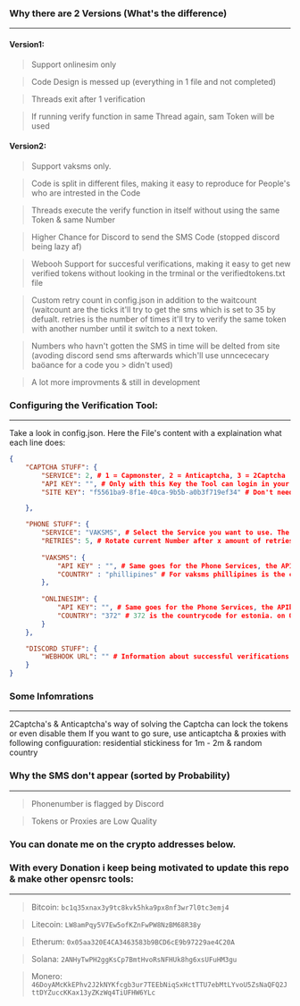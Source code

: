 ### Why there are 2 Versions (What's the difference)
------------------------------------
#### Version1:
> Support onlinesim only

> Code Design is messed up (everything in 1 file and not completed)

> Threads exit after 1 verification

> If running verify function in same Thread again, sam Token will be used

#### Version2:
> Support vaksms only.

> Code is split in different files, making it easy to reproduce for People's who are intrested in the Code

> Threads execute the verify function in itself without using the same Token & same Number

> Higher Chance for Discord to send the SMS Code (stopped discord being lazy af)

> Webooh Support for succesful verifications, making it easy to get new verified tokens without looking in the trminal or the verifiedtokens.txt file

> Custom retry count in config.json in addition to the waitcount (waitcount are the ticks it'll try to get the sms which is set to 35 by defualt. retries is the number of times it'll try to verify the same token with another number until it switch to a next token.

> Numbers who havn't gotten the SMS in time will be delted from site (avoding discord send sms afterwards which'll use unncececary baöance for a code you > didn't used)

> A lot more improvments & still in development

### Configuring the Verification Tool:
------------------------------------
Take a look in config.json. Here the File's content with a explaination what each line does:

```json
{
    "CAPTCHA STUFF": {
        "SERVICE": 2, # 1 = Capmonster, 2 = Anticaptcha, 3 = 2Captcha | Capmonster & 2Captcha are flagged and can get the Tokens locked or disabled
        "API KEY": "", # Only with this Key the Tool can login in your Account and perform the required actions to solve the captcha
        "SITE KEY": "f5561ba9-8f1e-40ca-9b5b-a0b3f719ef34" # Don't need to be changed and is use to identify the captcha's on discord's site. The Sitekey might change at one point but it did not change for at least a month now.

    },

    "PHONE STUFF": {
        "SERVICE": "VAKSMS", # Select the Service you want to use. The best & cheapest configurations are set by default.
        "RETRIES": 5, # Rotate current Number after x amount of retries set here with the same token (helpful if discord don't send the sms because of a flagged phonenumber)
		
        "VAKSMS": {
            "API KEY" : "", # Same goes for the Phone Services, the APIkey is used to login into the account, order numbers, get sms, delete numbers etc.
            "COUNTRY" : "phillipines" # For vaksms phillipines is the cheapest country you can choose. a phillipines cost 1 rub which is equal to $0.017
        },
    
        "ONLINESIM": {
            "API KEY": "", # Same goes for the Phone Services, the APIkey is used to login into the account, order numbers, get sms, delete numbers etc.
            "COUNTRY": "372" # 372 is the countrycode for estonia. on Onlinesim a Estonia number cost $0.05
        }
    },

    "DISCORD STUFF": {
        "WEBHOOK URL": "" # Information about successful verifications can be posted to a Webhook. If you don't want to use this feature, don't enter any url
    }
}
```

### Some Infomrations
----------------------------------------------------
2Captcha's & Anticaptcha's way of solving the Captcha can lock the tokens or even disable them
If you want to go sure, use anticaptcha & proxies with following configuuration: residential stickiness for  1m - 2m & random country


### Why the SMS don't appear (sorted by Probability)
----------------------------------------------------
> Phonenumber is flagged by Discord

> Tokens or Proxies are Low Quality



### You can donate me on the crypto addresses below. 
### With every Donation i keep being motivated to update this repo & make other opensrc tools:
----------------------------------------------------
> Bitcoin: `bc1q35xnax3y9tc8kvk5hka9px8nf3wr7l0tc3emj4`

> Litecoin: `LW8amPqy5V7Ew5ofKZnFwPW8NzBM68R38y`

> Etherum: `0x05aa320E4CA3463583b9BCD6cE9b97229ae4C20A`

> Solana: `2ANHyTwPH2ggKsCp7BmtHvoRsNFHUk8hg6xsUFuHM3gu`

> Monero: `46DoyAMcKkEPhv2J2kNYKfcgb3ur7TEEbNiqSxHctTTU7ebMtLYvoU5ZsNaQFQ2JttDYZuccKKax13yZKzWq4TiUFHW6YLc`
